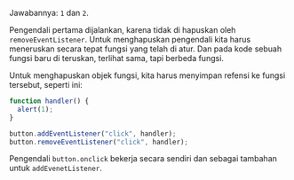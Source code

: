 Jawabannya: `1` dan `2`.

Pengendali pertama dijalankan, karena tidak di hapuskan oleh `removeEventListener`. Untuk menghapuskan pengendali kita harus meneruskan secara tepat fungsi yang telah di atur. Dan pada kode sebuah fungsi baru di teruskan, terlihat sama, tapi berbeda fungsi.

Untuk menghapuskan objek fungsi, kita harus menyimpan refensi ke fungsi tersebut, seperti ini:

```js
function handler() {
  alert(1);
}

button.addEventListener("click", handler);
button.removeEventListener("click", handler);
```

Pengendali `button.onclick` bekerja secara sendiri dan sebagai tambahan untuk `addEvenetListener`.
